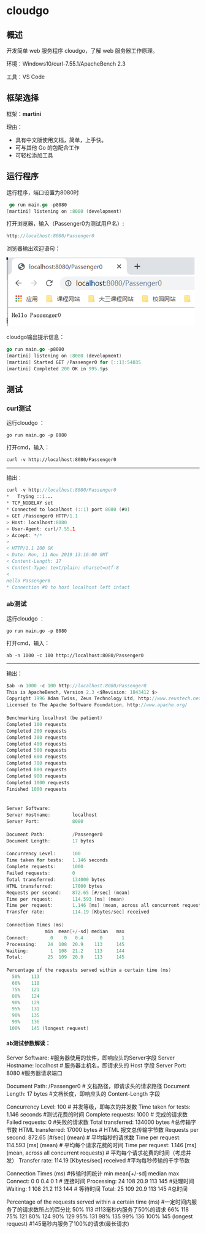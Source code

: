 # cloudgo
## 概述

开发简单 web 服务程序 cloudgo，了解 web 服务器工作原理。

环境：Windows10/curl-7.55.1/ApacheBench 2.3

工具：VS Code



## 框架选择

框架：**martini**

理由：

* 具有中文版使用文档，简单，上手快。
* 可与其他 Go 的包配合工作
* 可轻松添加工具



## 运行程序

运行程序，端口设置为8080时

```go
 go run main.go -p8080
[martini] listening on :8080 (development)
```

打开浏览器，输入（Passenger0为测试用户名）:

```go
http://localhost:8080/Passenger0
```

浏览器输出欢迎语句：

![1](assets/1.png)

cloudgo输出提示信息：

```go
go run main.go -p8080
[martini] listening on :8080 (development)
[martini] Started GET /Passenger0 for [::1]:54035
[martini] Completed 200 OK in 995.9µs
```



## 测试

### curl测试

运行cloudgo ：
```
go run main.go -p 8080
```

打开cmd，输入：
```
curl -v http://localhost:8080/Passenger0
```

-----------

输出：

```go
curl -v http://localhost:8080/Passenger0
*   Trying ::1...
* TCP_NODELAY set
* Connected to localhost (::1) port 8080 (#0)
> GET /Passenger0 HTTP/1.1
> Host: localhost:8080
> User-Agent: curl/7.55.1
> Accept: */*
>
< HTTP/1.1 200 OK
< Date: Mon, 11 Nov 2019 13:16:00 GMT
< Content-Length: 17
< Content-Type: text/plain; charset=utf-8
<
Hello Passenger0
* Connection #0 to host localhost left intact
```



### ab测试

运行cloudgo ：

```
go run main.go -p 8080
```

打开cmd，输入：

```
ab -n 1000 -c 100 http://localhost:8080/Passenger0
```

------

输出：

```go
$ab -n 1000 -c 100 http://localhost:8080/Passenger0
This is ApacheBench, Version 2.3 <$Revision: 1843412 $> 
Copyright 1996 Adam Twiss, Zeus Technology Ltd, http://www.zeustech.net/ 
Licensed to The Apache Software Foundation, http://www.apache.org/

Benchmarking localhost (be patient)
Completed 100 requests 
Completed 200 requests 
Completed 300 requests 
Completed 400 requests 
Completed 500 requests 
Completed 600 requests 
Completed 700 requests 
Completed 800 requests 
Completed 900 requests 
Completed 1000 requests 
Finished 1000 requests


Server Software:
Server Hostname:        localhost
Server Port:            8080

Document Path:          /Passenger0
Document Length:        17 bytes

Concurrency Level:      100
Time taken for tests:   1.146 seconds
Complete requests:      1000
Failed requests:        0
Total transferred:      134000 bytes
HTML transferred:       17000 bytes
Requests per second:    872.65 [#/sec] (mean)
Time per request:       114.593 [ms] (mean)
Time per request:       1.146 [ms] (mean, across all concurrent requests)
Transfer rate:          114.19 [Kbytes/sec] received

Connection Times (ms)
              min  mean[+/-sd] median   max
Connect:        0    0   0.4      0       1
Processing:    24  108  20.9    113     145
Waiting:        1  108  21.2    113     144
Total:         25  109  20.9    113     145

Percentage of the requests served within a certain time (ms)
  50%    113
  66%    118
  75%    121
  80%    124
  90%    129
  95%    131
  98%    135
  99%    136
 100%    145 (longest request)

```

#### ab测试参数解读：

Server Software:                                                          #服务器使用的软件，即响应头的Server字段
Server Hostname:        localhost                                 # 服务器主机名，即请求头的 Host 字段
Server Port:            8080                                             #服务器请求端口

Document Path:          /Passenger0                             # 文档路径，即请求头的请求路径
Document Length:        17 bytes                                  #文档长度，即响应头的 Content-Length 字段

Concurrency Level:      100                                           # 并发等级，即每次的并发数
Time taken for tests:   1.146 seconds                           #测试花费的时间
Complete requests:      1000                                        # 完成的请求数
Failed requests:        0                                                    #失败的请求数
Total transferred:      134000 bytes                                 #总传输字节数
HTML transferred:       17000 bytes                                # HTML 报文总传输字节数
Requests per second:    872.65 [#/sec] (mean)             # 平均每秒的请求数
Time per request:       114.593 [ms] (mean)                # 平均每个请求花费的时间
Time per request:       1.146 [ms] (mean, across all concurrent requests)         # 平均每个请求花费的时间（考虑并发）
Transfer rate:          114.19 [Kbytes/sec] received       #平均每秒传输的千字节数

Connection Times (ms)                                            #传输时间统计
              min  mean[+/-sd] median   max
Connect:        0    0   0.4      0       1                     # 连接时间
Processing:    24  108  20.9    113     145            #处理时间
Waiting:        1  108  21.2    113     144           # 等待时间
Total:         25  109  20.9    113     145            #总时间

Percentage of the requests served within a certain time (ms)            #一定时间内服务了的请求数所占的百分比
  50%    113                        #113毫秒内服务了50%的请求
  66%    118
  75%    121
  80%    124
  90%    129
  95%    131
  98%    135
  99%    136
 100%    145 (longest request)          #145毫秒内服务了100%的请求(最长请求)